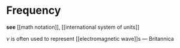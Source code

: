 # Frequency

**see** [[math notation]], [[international system of units]]

$\nu$ is often used to represent [[electromagnetic wave]]s &mdash; Britannica
